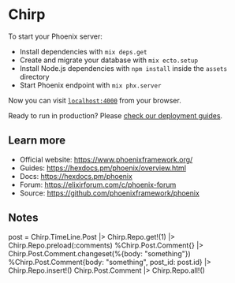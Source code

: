 # Chirp

To start your Phoenix server:

  * Install dependencies with `mix deps.get`
  * Create and migrate your database with `mix ecto.setup`
  * Install Node.js dependencies with `npm install` inside the `assets` directory
  * Start Phoenix endpoint with `mix phx.server`

Now you can visit [`localhost:4000`](http://localhost:4000) from your browser.

Ready to run in production? Please [check our deployment guides](https://hexdocs.pm/phoenix/deployment.html).

## Learn more

  * Official website: https://www.phoenixframework.org/
  * Guides: https://hexdocs.pm/phoenix/overview.html
  * Docs: https://hexdocs.pm/phoenix
  * Forum: https://elixirforum.com/c/phoenix-forum
  * Source: https://github.com/phoenixframework/phoenix


## Notes

post = Chirp.TimeLine.Post |> Chirp.Repo.get!(1) |> Chirp.Repo.preload(:comments)
%Chirp.Post.Comment{} |> Chirp.Post.Comment.changeset(%{body: "something"})
%Chirp.Post.Comment{body: "something", post_id: post.id} |> Chirp.Repo.insert!()
Chirp.Post.Comment |> Chirp.Repo.all!()